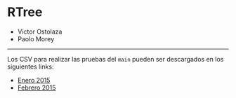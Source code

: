 # RTree

- Victor Ostolaza
- Paolo Morey
---

Los CSV para realizar las pruebas del `main` pueden ser descargados en los siguientes links:
- [Enero 2015](https://s3.amazonaws.com/nyc-tlc/trip+data/green_tripdata_2015-01.csv)
- [Febrero 2015](https://s3.amazonaws.com/nyc-tlc/trip+data/green_tripdata_2015-02.csv)
